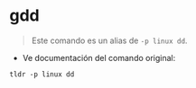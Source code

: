 # gdd

> Este comando es un alias de `-p linux dd`.

- Ve documentación del comando original:

`tldr -p linux dd`
